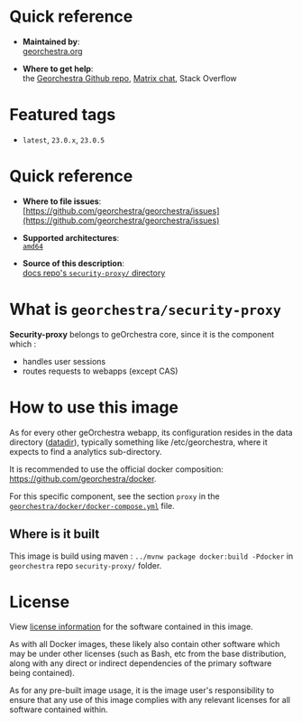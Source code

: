 # Quick reference

-    **Maintained by**:  
     [georchestra.org](https://www.georchestra.org/)

-    **Where to get help**:  
     the [Georchestra Github repo](https://github.com/georchestra/georchestra), [Matrix chat](https://matrix.to/#/#georchestra:libera.chat), Stack Overflow


# Featured tags

- `latest`, `23.0.x`, `23.0.5`

# Quick reference

-	**Where to file issues**:  
     [https://github.com/georchestra/georchestra/issues](https://github.com/georchestra/georchestra/issues)

-	**Supported architectures**:   
     [`amd64`](https://hub.docker.com/r/amd64/docker/)

-	**Source of this description**:  
     [docs repo's `security-proxy/` directory](https://github.com/georchestra/georchestra/blob/master/security-proxy/DOCKER_HUB.md)

# What is `georchestra/security-proxy`

**Security-proxy** belongs to geOrchestra core, since it is the component which :

* handles user sessions
* routes requests to webapps (except CAS)

# How to use this image

As for every other geOrchestra webapp, its configuration resides in the data directory ([datadir](https://github.com/georchestra/datadir)), typically something like /etc/georchestra, where it expects to find a analytics sub-directory.

It is recommended to use the official docker composition: https://github.com/georchestra/docker.

For this specific component, see the section `proxy` in the [`georchestra/docker/docker-compose.yml`](https://github.com/georchestra/docker/blob/master/docker-compose.yml) file.

## Where is it built

This image is build using maven : `../mvnw package docker:build -Pdocker` in `georchestra` repo `security-proxy/` folder.

# License

View [license information](https://www.georchestra.org/software.html) for the software contained in this image.

As with all Docker images, these likely also contain other software which may be under other licenses (such as Bash, etc from the base distribution, along with any direct or indirect dependencies of the primary software being contained).

[//]: # (Some additional license information which was able to be auto-detected might be found in [the `repo-info` repository's georchestra/ directory]&#40;&#41;.)

As for any pre-built image usage, it is the image user's responsibility to ensure that any use of this image complies with any relevant licenses for all software contained within.